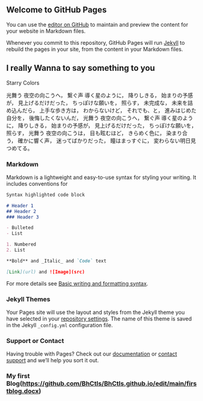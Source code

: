 ## Welcome to GitHub Pages

You can use the [editor on GitHub](https://github.com/BhCtls/BhCtls.github.io/edit/main/index.md) to maintain and preview the content for your website in Markdown files.

Whenever you commit to this repository, GitHub Pages will run [Jekyll](https://jekyllrb.com/) to rebuild the pages in your site, from the content in your Markdown files.

## I really Wanna to say something to you

Starry Colors

光舞う 夜空の向こうへ，
繋ぐ声 導く星のように，
降りしきる，
始まりの予感が，
見上げるだけだった，
ちっぽけな願いを，
照らす，
未完成な，
未来を詰め込んだら，
上手な歩き方は，
わからないけど，
それでも、と，
進みはじめた自分を，
後悔したくないんだ，
光舞う 夜空の向こうへ，
繋ぐ声 導く星のように，
降りしきる，
始まりの予感が，
見上げるだけだった，
ちっぽけな願いを，
照らす，
光舞う 夜空の向こうは，
目も眩むほど，
きらめく色に，
染まり合う，
確かに響く声，
迷ってばかりだった，
瞳はまっすぐに，
変わらない明日見つめてる。

### Markdown

Markdown is a lightweight and easy-to-use syntax for styling your writing. It includes conventions for

```markdown
Syntax highlighted code block

# Header 1
## Header 2
### Header 3

- Bulleted
- List

1. Numbered
2. List

**Bold** and _Italic_ and `Code` text

[Link](url) and ![Image](src)
```

For more details see [Basic writing and formatting syntax](https://docs.github.com/en/github/writing-on-github/getting-started-with-writing-and-formatting-on-github/basic-writing-and-formatting-syntax).

### Jekyll Themes

Your Pages site will use the layout and styles from the Jekyll theme you have selected in your [repository settings](https://github.com/BhCtls/BhCtls.github.io/settings/pages). The name of this theme is saved in the Jekyll `_config.yml` configuration file.

### Support or Contact

Having trouble with Pages? Check out our [documentation](https://docs.github.com/categories/github-pages-basics/) or [contact support](https://support.github.com/contact) and we’ll help you sort it out.

### My first Blog(https://github.com/BhCtls/BhCtls.github.io/edit/main/firstblog.docx)
